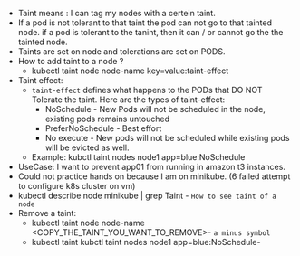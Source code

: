 - Taint means : I can tag my nodes with a certein taint. 
- If a pod is not tolerant to that taint the pod can not go to that tainted node. if a pod is tolerant to the tanint, then it can / or cannot go the the tainted node.
- Taints are set on node and tolerations are set on PODS. 
- How to add taint to a node ? 
    - kubectl taint    node node-name key=value:taint-effect 
- Taint effect: 
    - `taint-effect`  defines what happens to the PODs that DO NOT Tolerate the taint. Here are the types of taint-effect: 
        - NoSchedule - New Pods will not be scheduled in the node, existing pods remains untouched
        - PreferNoSchedule - Best effort
        - No execute - New pods will not be scheduled while existing pods will be evicted as well.
    - Example: kubctl taint nodes node1 app=blue:NoSchedule
- UseCase: I want to prevent app01 from running in amazon t3 instances.
- Could not practice hands on because I am on minikube. (6 failed attempt to configure k8s cluster on vm)
- kubectl describe node minikube | grep Taint - `How to see taint of a node`
- Remove a taint: 
    - kubectl taint node node-name <COPY_THE_TAINT_YOU_WANT_TO_REMOVE>- `a minus symbol`
    - kubectl taint    kubctl taint nodes node1 app=blue:NoSchedule-